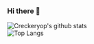 ### Hi there 👋

![Creckeryop's github stats](https://github-readme-stats.vercel.app/api?username=xfangfang&show_icons=true)
<br>
![Top Langs](https://github-readme-stats.vercel.app/api/top-langs/?username=xfangfang&layout=compact)

<!--
**xfangfang/xfangfang** is a ✨ _special_ ✨ repository because its `README.md` (this file) appears on your GitHub profile.

Here are some ideas to get you started:

- 🔭 I’m currently working on ...
- 🌱 I’m currently learning ...
- 👯 I’m looking to collaborate on ...
- 🤔 I’m looking for help with ...
- 💬 Ask me about ...
- 📫 How to reach me: ...
- 😄 Pronouns: ...
- ⚡ Fun fact: ...
-->
